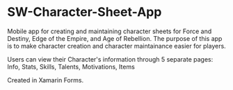 # SW-Character-Sheet-App

Mobile app for creating and maintaining character sheets for Force and Destiny, Edge of the Empire, and Age of Rebellion.
The purpose of this app is to make character creation and character maintainance easier for players.

Users can view their Character's information through 5 separate pages: Info, Stats, Skills, Talents, Motivations, Items

Created in Xamarin Forms.
